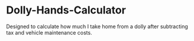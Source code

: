# Dolly-Hands-Calculator
Designed to calculate how much I take home from a dolly after subtracting tax and vehicle maintenance costs.
